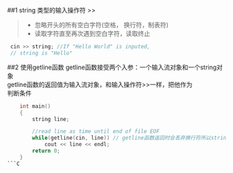##1 string 类型的输入操作符 >> 
>* 忽略开头的所有空白字符(空格， 换行符，制表符)
>* 读取字符直至再次遇到空白字符，读取终止

```C
 cin >> string; //If "Hello World" is inputed, 
 // string is "Hello"  
```

##2 使用getline函数
getline函数接受两个入参：一个输入流对象和一个string对象  
getline函数的返回值为输入流对象，和输入操作符>>一样，把他作为  
判断条件

```C
    int main()
    {
        string line;

        //read line as time until end of file EOF
        while(getline(cin, line)) // getline函数返回时会丢弃换行符所以string不含换行符
            cout << line << endl;
        return 0;
    }
```C
